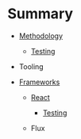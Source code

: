 # Summary

- [Methodology](./methodology/index.md)

  - [Testing](./methodology/testing.md)

- Tooling

- [Frameworks](./frameworks/index.md)

  - [React](./frameworks/react/index.md)
    - [Testing](./frameworks/react/testing.md)

  - Flux
